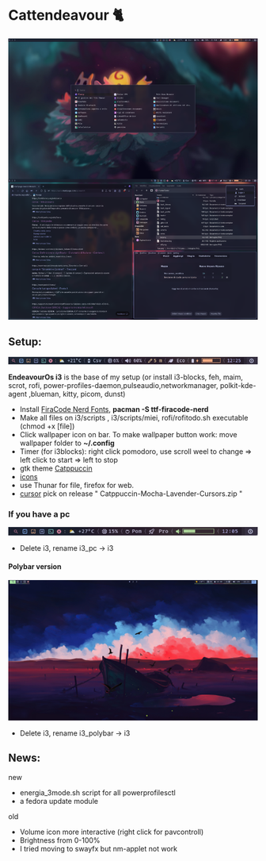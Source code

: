 # Cattendeavour 🐈
![Desktop](combined.png)
## Setup:
![Desktop](bar.png)

**EndeavourOs i3** is the base of my setup (or install i3-blocks, feh, maim, scrot, rofi, power-profiles-daemon,pulseaudio,networkmanager, polkit-kde-agent ,blueman, kitty, picom, dunst)
* Install [FiraCode Nerd Fonts](https://www.nerdfonts.com/font-downloads), **pacman -S ttf-firacode-nerd**
* Make all files on i3/scripts , i3/scripts/miei, rofi/rofitodo.sh executable (chmod +x [file])
* Click wallpaper icon on bar. To make wallpaper button work: move wallpaper folder to **~/.config**
* Timer (for i3blocks): right click pomodoro, use scroll weel to change => left click to start => left to stop
* gtk theme [Catppuccin](https://aur.archlinux.org/packages/catppuccin-gtk-theme-mocha)
* [icons](https://github.com/ljmill/catppuccin-icons)
* use Thunar for file, firefox for web. 
* [cursor](https://github.com/catppuccin/cursors) pick on release  " Catppuccin-Mocha-Lavender-Cursors.zip " 
### If you have a pc
![Desktop](barpc.png)
* Delete i3, rename i3_pc -> i3
#### Polybar version
![Desktop](vuoto.png)

* Delete i3, rename i3_polybar -> i3

## News:

new
* energia_3mode.sh script for all powerprofilesctl
* a fedora update module

old
* Volume icon more interactive (right click for pavcontroll)
* Brightness from 0-100%
* I tried moving to swayfx but nm-applet not work
